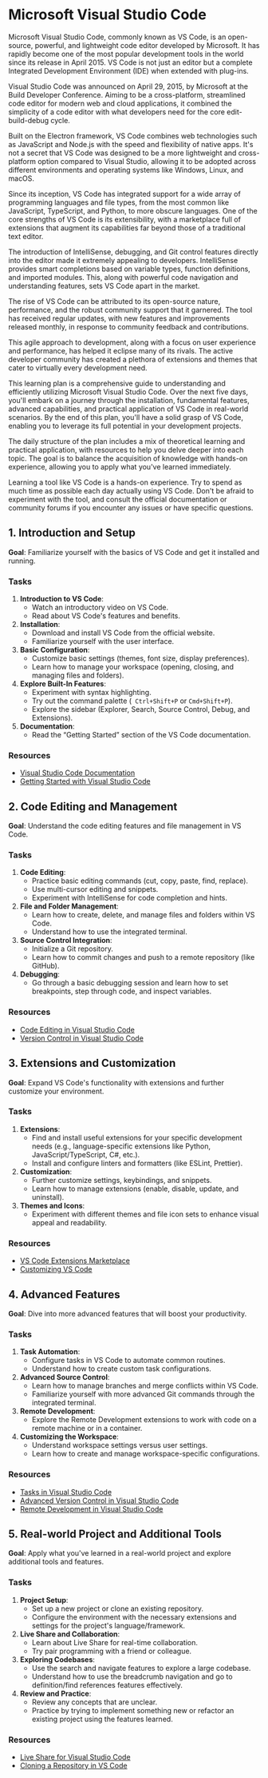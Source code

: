 # Microsoft Visual Studio Code

Microsoft Visual Studio Code, commonly known as VS Code, is an open-source, powerful, and lightweight code editor developed by Microsoft. It has rapidly become one of the most popular development tools in the world since its release in April 2015. VS Code is not just an editor but a complete Integrated Development Environment (IDE) when extended with plug-ins.

Visual Studio Code was announced on April 29, 2015, by Microsoft at the Build Developer Conference. Aiming to be a cross-platform, streamlined code editor for modern web and cloud applications, it combined the simplicity of a code editor with what developers need for the core edit-build-debug cycle.

Built on the Electron framework, VS Code combines web technologies such as JavaScript and Node.js with the speed and flexibility of native apps. It's not a secret that VS Code was designed to be a more lightweight and cross-platform option compared to Visual Studio, allowing it to be adopted across different environments and operating systems like Windows, Linux, and macOS.

Since its inception, VS Code has integrated support for a wide array of programming languages and file types, from the most common like JavaScript, TypeScript, and Python, to more obscure languages. One of the core strengths of VS Code is its extensibility, with a marketplace full of extensions that augment its capabilities far beyond those of a traditional text editor.

The introduction of IntelliSense, debugging, and Git control features directly into the editor made it extremely appealing to developers. IntelliSense provides smart completions based on variable types, function definitions, and imported modules. This, along with powerful code navigation and understanding features, sets VS Code apart in the market.

The rise of VS Code can be attributed to its open-source nature, performance, and the robust community support that it garnered. The tool has received regular updates, with new features and improvements released monthly, in response to community feedback and contributions.

This agile approach to development, along with a focus on user experience and performance, has helped it eclipse many of its rivals. The active developer community has created a plethora of extensions and themes that cater to virtually every development need.

This learning plan is a comprehensive guide to understanding and efficiently utilizing Microsoft Visual Studio Code. Over the next five days, you'll embark on a journey through the installation, fundamental features, advanced capabilities, and practical application of VS Code in real-world scenarios. By the end of this plan, you'll have a solid grasp of VS Code, enabling you to leverage its full potential in your development projects.

The daily structure of the plan includes a mix of theoretical learning and practical application, with resources to help you delve deeper into each topic. The goal is to balance the acquisition of knowledge with hands-on experience, allowing you to apply what you've learned immediately.

Learning a tool like VS Code is a hands-on experience. Try to spend as much time as possible each day actually using VS Code. Don't be afraid to experiment with the tool, and consult the official documentation or community forums if you encounter any issues or have specific questions.

## 1. Introduction and Setup

**Goal**: Familiarize yourself with the basics of VS Code and get it installed and running.

### Tasks

1. **Introduction to VS Code**:
   - Watch an introductory video on VS Code.
   - Read about VS Code's features and benefits.
2. **Installation**:
   - Download and install VS Code from the official website.
   - Familiarize yourself with the user interface.
3. **Basic Configuration**:
   - Customize basic settings (themes, font size, display preferences).
   - Learn how to manage your workspace (opening, closing, and managing files and folders).
4. **Explore Built-In Features**:
   - Experiment with syntax highlighting.
   - Try out the command palette (` Ctrl+Shift+P` or `Cmd+Shift+P`).
   - Explore the sidebar (Explorer, Search, Source Control, Debug, and Extensions).
5. **Documentation**:
   - Read the “Getting Started” section of the VS Code documentation.

### Resources

- [Visual Studio Code Documentation](https://code.visualstudio.com/docs)
- [Getting Started with Visual Studio Code](https://code.visualstudio.com/docs/introvideos/basics)

## 2. Code Editing and Management

**Goal**: Understand the code editing features and file management in VS Code.

### Tasks

1. **Code Editing**:
   - Practice basic editing commands (cut, copy, paste, find, replace).
   - Use multi-cursor editing and snippets.
   - Experiment with IntelliSense for code completion and hints.
2. **File and Folder Management**:
   - Learn how to create, delete, and manage files and folders within VS Code.
   - Understand how to use the integrated terminal.
3. **Source Control Integration**:
   - Initialize a Git repository.
   - Learn how to commit changes and push to a remote repository (like GitHub).
4. **Debugging**:
   - Go through a basic debugging session and learn how to set breakpoints, step through code, and inspect variables.

### Resources

- [Code Editing in Visual Studio Code](https://code.visualstudio.com/docs/editor/codebasics)
- [Version Control in Visual Studio Code](https://code.visualstudio.com/docs/editor/versioncontrol)

## 3. Extensions and Customization

**Goal**: Expand VS Code's functionality with extensions and further customize your environment.

### Tasks

1. **Extensions**:
   - Find and install useful extensions for your specific development needs (e.g., language-specific extensions like Python, JavaScript/TypeScript, C#, etc.).
   - Install and configure linters and formatters (like ESLint, Prettier).
2. **Customization**:
   - Further customize settings, keybindings, and snippets.
   - Learn how to manage extensions (enable, disable, update, and uninstall).
3. **Themes and Icons**:
   - Experiment with different themes and file icon sets to enhance visual appeal and readability.

### Resources

- [VS Code Extensions Marketplace](https://marketplace.visualstudio.com/VSCode)
- [Customizing VS Code](https://code.visualstudio.com/docs/getstarted/themes)

## 4. Advanced Features

**Goal**: Dive into more advanced features that will boost your productivity.

### Tasks

1. **Task Automation**:
   - Configure tasks in VS Code to automate common routines.
   - Understand how to create custom task configurations.
2. **Advanced Source Control**:
   - Learn how to manage branches and merge conflicts within VS Code.
   - Familiarize yourself with more advanced Git commands through the integrated terminal.
3. **Remote Development**:
   - Explore the Remote Development extensions to work with code on a remote machine or in a container.
4. **Customizing the Workspace**:
   - Understand workspace settings versus user settings.
   - Learn how to create and manage workspace-specific configurations.

### Resources

- [Tasks in Visual Studio Code](https://code.visualstudio.com/docs/editor/tasks)
- [Advanced Version Control in Visual Studio Code](https://code.visualstudio.com/docs/editor/github)
- [Remote Development in Visual Studio Code](https://code.visualstudio.com/docs/remote/remote-overview)

## 5. Real-world Project and Additional Tools

**Goal**: Apply what you've learned in a real-world project and explore additional tools and features.

### Tasks

1. **Project Setup**:
   - Set up a new project or clone an existing repository.
   - Configure the environment with the necessary extensions and settings for the project's language/framework.
2. **Live Share and Collaboration**:
   - Learn about Live Share for real-time collaboration.
   - Try pair programming with a friend or colleague.
3. **Exploring Codebases**:
   - Use the search and navigate features to explore a large codebase.
   - Understand how to use the breadcrumb navigation and go to definition/find references features effectively.
4. **Review and Practice**:
   - Review any concepts that are unclear.
   - Practice by trying to implement something new or refactor an existing project using the features learned.

### Resources

- [Live Share for Visual Studio Code](https://visualstudio.microsoft.com/services/live-share/)
- [Cloning a Repository in VS Code](https://code.visualstudio.com/docs/editor/versioncontrol#_cloning-a-repository)
